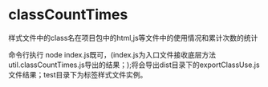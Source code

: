 # classCountTimes
样式文件中的class名在项目包中的html,js等文件中的使用情况和累计次数的统计

命令行执行 node index.js既可，(index.js为入口文件接收底层方法util.classCountTimes.js导出的结果；);将会导出dist目录下的exportClassUse.js文件结果；test目录下为标签样式文件实例。
